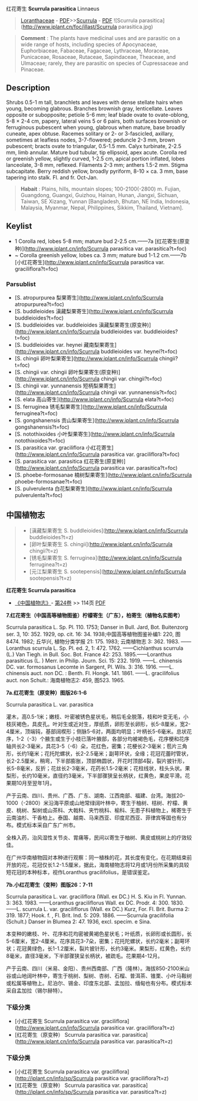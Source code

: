 红花寄生 **Scurrula parasitica** Linnaeus

> [Loranthaceae](http://www.iplant.cn/info/Loranthaceae?t=foc) - [PDF](http://www.iplant.cn/foc/pdf/Loranthaceae.pdf)>>[Scurrula](http://www.iplant.cn/info/Scurrula?t=foc) - [PDF](http://www.iplant.cn/foc/pdf/Scurrula.pdf)
![Scurrula parasitica](http://www.iplant.cn/foc/illast/Scurrula parasitica.jpg)

> **Comment** : 
> The plants have medicinal uses and are parasitic on a wide range of hosts, including species of Apocynaceae, Euphorbiaceae, Fabaceae, Fagaceae, Lythraceae, Moraceae, Punicaceae, Rosaceae, Rutaceae, Sapindaceae, Theaceae, and Ulmaceae; rarely, they are parasitic on species of Cupressaceae and Pinaceae.

## Description

Shrubs 0.5-1 m tall, branchlets and leaves with dense stellate hairs when young, becoming glabrous. Branches brownish gray, lenticellate. Leaves opposite or subopposite; petiole 5-6 mm; leaf blade ovate to ovate-oblong, 5-8 × 2-4 cm, papery, lateral veins 5 or 6 pairs, both surfaces brownish or ferruginous pubescent when young, glabrous when mature, base broadly cuneate, apex obtuse. Racemes solitary or 2- or 3-fascicled, axillary, sometimes at leafless nodes, 3-7-flowered; peduncle 2-3 mm, brown pubescent; bracts ovate to triangular, 0.5-1.5 mm. Calyx turbinate, 2-2.5 mm, limb annular. Mature bud tubular, tip ellipsoid, apex acute. Corolla red or greenish yellow, slightly curved, 1-2.5 cm, apical portion inflated, lobes lanceolate, 3-8 mm, reflexed. Filaments 2-3 mm; anthers 1.5-2 mm. Stigma subcapitate. Berry reddish yellow, broadly pyriform, 8-10 × ca. 3 mm, base tapering into stalk. Fl. and fr. Oct-Jan.

> **Habait** : 
> Plains, hills, mountain slopes; 100-2100(-2800) m. Fujian, Guangdong, Guangxi, Guizhou, Hainan, Hunan, Jiangxi, Sichuan, Taiwan, SE Xizang, Yunnan [Bangladesh, Bhutan, NE India, Indonesia, Malaysia, Myanmar, Nepal, Philippines, Sikkim, Thailand, Vietnam].

## Keylist

* 1 Corolla red, lobes 5-8 mm; mature bud 2-2.5 cm.——7a [红花寄生(原变种)](http://www.iplant.cn/info/Scurrula parasitica var. parasitica?t=foc)
* ~ Corolla greenish yellow, lobes ca. 3 mm; mature bud 1-1.2 cm.——7b [小红花寄生](http://www.iplant.cn/info/Scurrula parasitica var. graciliflora?t=foc)

### Parsublist

* [S.  atropurpurea  梨果寄生](http://www.iplant.cn/info/Scurrula atropurpurea?t=foc)
* [S.  buddleioides  滇藏梨果寄生](http://www.iplant.cn/info/Scurrula buddleioides?t=foc)
* [S.  buddleioides var. buddleioides  滇藏梨果寄生(原变种)](http://www.iplant.cn/info/Scurrula buddleioides var. buddleioides?t=foc)
* [S.  buddleioides var. heynei  藏南梨果寄生](http://www.iplant.cn/info/Scurrula buddleioides var. heynei?t=foc)
* [S.  chingii  卵叶梨果寄生](http://www.iplant.cn/info/Scurrula chingii?t=foc)
* [S.  chingii var. chingii  卵叶梨果寄生(原变种)](http://www.iplant.cn/info/Scurrula chingii var. chingii?t=foc)
* [S.  chingii var. yunnanensis  短柄梨果寄生](http://www.iplant.cn/info/Scurrula chingii var. yunnanensis?t=foc)
* [S.  elata  高山寄生](http://www.iplant.cn/info/Scurrula elata?t=foc)
* [S.  ferruginea  锈毛梨果寄生](http://www.iplant.cn/info/Scurrula ferruginea?t=foc)
* [S.  gongshanensis  贡山梨果寄生](http://www.iplant.cn/info/Scurrula gongshanensis?t=foc)
* [S.  notothixoides  小叶梨果寄生](http://www.iplant.cn/info/Scurrula notothixoides?t=foc)
* [S.  parasitica var. graciliflora  小红花寄生](http://www.iplant.cn/info/Scurrula parasitica var. graciliflora?t=foc)
* [S.  parasitica var. parasitica  红花寄生(原变种)](http://www.iplant.cn/info/Scurrula parasitica var. parasitica?t=foc)
* [S.  phoebe-formosanae  楠树梨果寄生](http://www.iplant.cn/info/Scurrula phoebe-formosanae?t=foc)
* [S.  pulverulenta  白花梨果寄生](http://www.iplant.cn/info/Scurrula pulverulenta?t=foc)

## 中国植物志

> * [滇藏梨果寄生  S.  buddleioides](http://www.iplant.cn/info/Scurrula buddleioides?t=z)
> * [卵叶梨果寄生  S.  chingii](http://www.iplant.cn/info/Scurrula chingii?t=z)
> * [锈毛梨果寄生  S.  ferruginea](http://www.iplant.cn/info/Scurrula ferruginea?t=z)
> * [元江梨果寄生  S.  sootepensis](http://www.iplant.cn/info/Scurrula sootepensis?t=z)

**红花寄生 Scurrula parasitica**

* [《中国植物志》](http://www.iplant.cn/frps)- [第24卷](http://www.iplant.cn/frps/vol/24) >> 114页 [PDF](http://www.iplant.cn/frps/pdf/24/114.pdf)

**7.红花寄生（中国高等植物图鉴）柠檬寄生（广东），柏寄生（植物名实图考）**

Scurrula parasitica L. Sp. Pl. 110. 1753; Danser in Bull. Jard, Bot. Buitenzorg ser. 3, 10: 352. 1929, op. cit. 16: 34. 1938;中国高等植物图鉴补编1: 220, 图8474. 1982; 丘华兴, 植物分类学报 21: 175. 1983; 云南植物志 3: 362. 1983. ——Loranthus scurrula L. Sp. Pl. ed. 2, 1: 472. 1762. ——Cichlanthus scurrula (L.) Van Tiegh. in Bull. Soc. Bot. France 42: 253. 1895.——Loranthus parasiticus (L. ) Merr. in Philip. Journ. Sci. 15: 232. 1919. ——L. chinensis DC. var. formosanus Lecomte in Sargent, Pl. Wils. 3: 316. 1916. ——L. chinensis auct. non DC. : Benth. Fl. Hongk. 141. 1861. ——L. gracilifolius auct. non Schult.: 海南植物志2: 459, 图523. 1965.

**7a.红花寄生（原变种）图版26:1-6**

Scurrula parasitica L. var. parasitica

灌木，高0.5-1米；嫩枝、叶密被锈色星状毛，稍后毛全脱落，枝和叶变无毛，小枝灰褐色，具皮孔。叶对生或近对生，厚纸质，卵形至长卵形，长5-8厘米，宽2-4厘米，顶端钝，基部阔楔形；侧脉5-6对，两面均明显；叶柄长5-6毫米。总状花序，1-2（-3）个腋生或生于小枝已落叶腋部，各部分均被褐色毛，花序梗和花序轴共长2-3毫米，具花3-5（-6）朵，花红色，密集；花梗长2-3毫米；苞片三角形，长约1毫米；花托陀螺状，长2-2.5毫米；副萼环状，全缘；花冠花蕾时管状，长2-2.5厘米，稍弯，下半部膨胀，顶部椭圆状，开花时顶部4裂，裂片披针形，长5-8毫米，反折；花丝长2-3毫米，花药长1.5-2毫米；花柱线状，柱头头状。果梨形，长约10毫米，直径约3毫米，下半部骤狭呈长柄状，红黄色，果皮平滑。花果期10月至翌年1月。

产于云南、四川、贵州、广西、广东、湖南、江西南部、福建、台湾。海拔20-1000（-2800）米沿海平原或山地常绿阔叶林中，寄生于柚树、桔树、柠檬、黄皮、桃树、梨树或山茶科、大戟科、夹竹桃科、榆科、无患子科植物上，稀寄生于云南油杉、干香柏上。泰国、越南、马来西亚、印度尼西亚、菲律宾等国也有分布。模式标本采自广东广州市。

全株入药，治风湿性关节炎、胃痛等，民间以寄生于柚树、黄皮或桃树上的疗效较佳。

在广州华南植物园对本种进行观察：同一植株的花，其长度有变化，在花期结束前开放的花，花冠仅长1.2-1.5厘米，据此，海南植物志将12月或1月份所采集的具较短花冠的本种标本，视作Loranthus gracilifolius，是错误鉴定。

**7b.小红花寄生（变种）图版26：7-11**

Scurrula parasitica L. var. graciliflora (Wall. ex DC.) H. S. Kiu in Fl. Yunnan. 3: 363. 1983. ——Loranthus graciliflorus Wall. ex DC. Prodr. 4: 300. 1830.——L. scurrula L. var. graciliflorus (Wall. ex DC.) Kurz, For. Fl. Brit. Burma 2: 319. 1877; Hook. f. , Fl. Brit. Ind. 5: 209. 1886. ——Scurrula gracilifolia (Schult.) Danser in Blumea 2: 47. 1936, excl. specim. e Sina.

本变种的嫩枝、叶、花序和花均密被黄褐色星状毛；叶纸质，长卵形或长圆形，长5-6厘米，宽2-4厘米。花序具花3-7朵，密集；花托陀螺状，长约2毫米；副萼环状；花冠黄绿色，长1-1.2厘米，裂片披针形，长约3毫米。果梨形，红黄色，长约8毫米，直径3毫米，下半部骤狭呈长柄状，被疏毛。花果期4-12月。

产于云南、四川（米易、金阳）、贵州西南部、广西（隆林）。海拔850-2100米山谷或山地阔叶林中，寄生于桃树、梨树、杏树、石榴、普洱茶、锥栗、小叶马鞍树或松属等植物上。尼泊尔、锡金、印度东北部、孟加拉、缅甸也有分布。模式标本采自孟加拉（锡尔赫特）。

### 下级分类
* [小红花寄生  Scurrula parasitica var. graciliflora](http://www.iplant.cn/info/Scurrula parasitica var. graciliflora?t=z)
* [红花寄生（原变种）  Scurrula parasitica var. parasitica](http://www.iplant.cn/info/Scurrula parasitica var. parasitica?t=z)

### 下级分类
* [小红花寄生  Scurrula parasitica var. graciliflora](http://iplant.cn/info/sp/Scurrula parasitica var. graciliflora?t=z)
* [红花寄生（原变种）  Scurrula parasitica var. parasitica](http://iplant.cn/info/sp/Scurrula parasitica var. parasitica?t=z)
